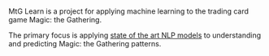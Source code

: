 #
MtG Learn is a project for applying machine learning to the trading card game Magic: the Gathering.

The primary focus is applying [state of the art NLP models](https://en.wikipedia.org/wiki/Transformer_(machine_learning_model)) to understanding and predicting Magic: the Gathering patterns.

